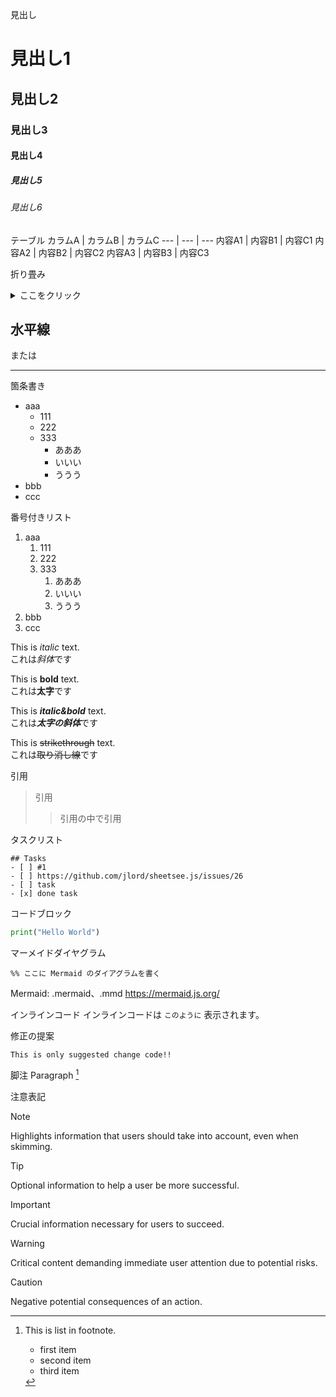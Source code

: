 見出し
# 見出し1
## 見出し2
### 見出し3
#### 見出し4
##### 見出し5
###### 見出し6

テーブル
カラムA | カラムB | カラムC
--- | --- | ---
内容A1 | 内容B1 | 内容C1
内容A2 | 内容B2 | 内容C2
内容A3 | 内容B3 | 内容C3

折り畳み
<details>
<summary>ここをクリック</summary>
aaaaaaaaaaaaaaaaaaa<br>
bbbbbbbbbbbbbbbbbbb<br>
ccccccccccccccccccc<br>
</details>

水平線
---
または
___

箇条書き
- aaa
  - 111
  - 222
  - 333
    - あああ
    - いいい
    - ううう
- bbb
- ccc

番号付きリスト
1. aaa
   1. 111
   2. 222
   3. 333
      1. あああ
      2. いいい
      3. ううう
2. bbb
3. ccc

This is *italic* text.  
これは*斜体*です

This is **bold** text.  
これは**太字**です

This is ***italic&bold*** text.  
これは***太字の斜体***です

This is ~~strikethrough~~ text.  
これは~~取り消し線~~です

引用
> 引用
>> 引用の中で引用

タスクリスト
```[tasklist]
## Tasks
- [ ] #1
- [ ] https://github.com/jlord/sheetsee.js/issues/26
- [ ] task
- [x] done task
```

コードブロック
```python
print("Hello World")
```

マーメイドダイヤグラム
```mermaid
%% ここに Mermaid のダイアグラムを書く
```
Mermaid: .mermaid、.mmd
https://mermaid.js.org/

インラインコード
インラインコードは `このように` 表示されます。

修正の提案
```suggestion
This is only suggested change code!!
```

脚注
Paragraph [^note]

[^note]: This is list in footnote.
    - first item
    - second item
    - third item

注意表記
> [!NOTE]
> Highlights information that users should take into account, even when skimming.

> [!TIP]
> Optional information to help a user be more successful.

> [!IMPORTANT]
> Crucial information necessary for users to succeed.

> [!WARNING]
> Critical content demanding immediate user attention due to potential risks.

> [!CAUTION]
> Negative potential consequences of an action.


